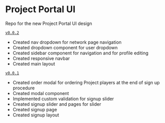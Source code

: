 # Project Portal UI

Repo for the new Project Portal UI design

[`v0.0.2`](https://github.com/ProjectTV/Project-Portal-UI/tree)

- Created nav dropdown for network page navigation
- Created dropdown component for user dropdown
- Created sidebar component for navigation and for profile editing
- Created responsive navbar
- Created main layout

[`v0.0.1`](https://github.com/ProjectTV/Project-Portal-UI/tree/e44cc3f505878aa407b13f2519ffc87ee1c3a9ad)

- Created order modal for ordering Project players at the end of sign up procedure
- Created modal component
- Implemented custom validation for signup slider
- Created signup slider and pages for slider
- Created signup page
- Created signup layout
